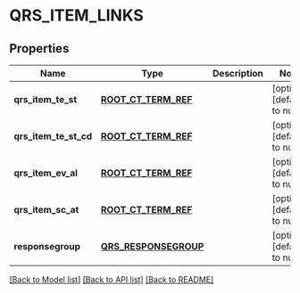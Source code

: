 # QRS_ITEM_LINKS

## Properties
Name | Type | Description | Notes
------------ | ------------- | ------------- | -------------
**qrs_item_te_st** | [**ROOT_CT_TERM_REF**](RootCtTermRef.md) |  | [optional] [default to null]
**qrs_item_te_st_cd** | [**ROOT_CT_TERM_REF**](RootCtTermRef.md) |  | [optional] [default to null]
**qrs_item_ev_al** | [**ROOT_CT_TERM_REF**](RootCtTermRef.md) |  | [optional] [default to null]
**qrs_item_sc_at** | [**ROOT_CT_TERM_REF**](RootCtTermRef.md) |  | [optional] [default to null]
**responsegroup** | [**QRS_RESPONSEGROUP**](QrsResponsegroup.md) |  | [optional] [default to null]

[[Back to Model list]](../README.md#documentation-for-models) [[Back to API list]](../README.md#documentation-for-api-endpoints) [[Back to README]](../README.md)


